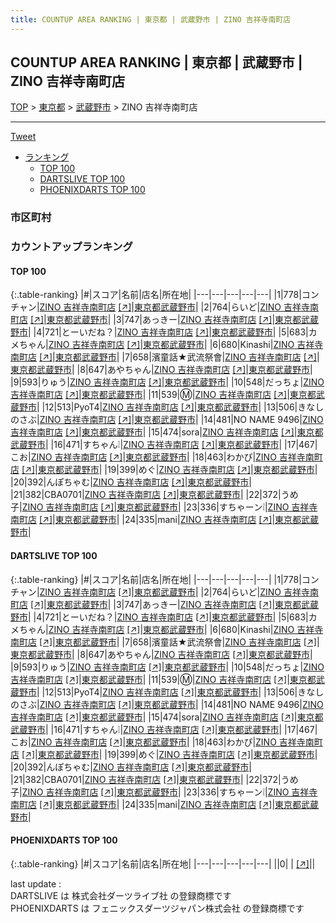 ```yaml
---
title: COUNTUP AREA RANKING | 東京都 | 武蔵野市 | ZINO 吉祥寺南町店
---
```

## COUNTUP AREA RANKING | 東京都 | 武蔵野市 | ZINO 吉祥寺南町店

[TOP](/darts/rank/) > [東京都](/darts/rank/東京都/) > [武蔵野市](/darts/rank/東京都/武蔵野市/) > ZINO 吉祥寺南町店

___

<a href="https://twitter.com/share?ref_src=twsrc%5Etfw" data-text="COUNTUP AREA RANKING | 東京都武蔵野市ZINO 吉祥寺南町店" class="twitter-share-button" data-hashtags="DARTSLIVE,PHOENIXDARTS,darts,ダーツ" data-show-count="false">Tweet</a>

* [ランキング](#カウントアップランキング)
    * [TOP 100](#top-100)
    * [DARTSLIVE TOP 100](#dartslive-top-100)
    * [PHOENIXDARTS TOP 100](#phoenixdarts-top-100)

### 市区町村

<ul>

</ul>

### カウントアップランキング

#### TOP 100



{:.table-ranking}
|#|スコア|名前|店名|所在地|
|---|---|---|---|---|
|1|778|<span class="rank-name-dl">コンチャン</span>|<a href="/darts/rank/shops/26075103289a601a0d9b047a20a7ba1e.html">ZINO 吉祥寺南町店</a> <a href="https://search.dartslive.com/jp/shop/26075103289a601a0d9b047a20a7ba1e">[↗]</a>|<a href="/darts/rank/東京都/武蔵野市">東京都武蔵野市</a>|
|2|764|<span class="rank-name-dl">らいど</span>|<a href="/darts/rank/shops/26075103289a601a0d9b047a20a7ba1e.html">ZINO 吉祥寺南町店</a> <a href="https://search.dartslive.com/jp/shop/26075103289a601a0d9b047a20a7ba1e">[↗]</a>|<a href="/darts/rank/東京都/武蔵野市">東京都武蔵野市</a>|
|3|747|<span class="rank-name-dl">あっきー</span>|<a href="/darts/rank/shops/26075103289a601a0d9b047a20a7ba1e.html">ZINO 吉祥寺南町店</a> <a href="https://search.dartslive.com/jp/shop/26075103289a601a0d9b047a20a7ba1e">[↗]</a>|<a href="/darts/rank/東京都/武蔵野市">東京都武蔵野市</a>|
|4|721|<span class="rank-name-dl">とーいだね？</span>|<a href="/darts/rank/shops/26075103289a601a0d9b047a20a7ba1e.html">ZINO 吉祥寺南町店</a> <a href="https://search.dartslive.com/jp/shop/26075103289a601a0d9b047a20a7ba1e">[↗]</a>|<a href="/darts/rank/東京都/武蔵野市">東京都武蔵野市</a>|
|5|683|<span class="rank-name-dl">カメちゃん</span>|<a href="/darts/rank/shops/26075103289a601a0d9b047a20a7ba1e.html">ZINO 吉祥寺南町店</a> <a href="https://search.dartslive.com/jp/shop/26075103289a601a0d9b047a20a7ba1e">[↗]</a>|<a href="/darts/rank/東京都/武蔵野市">東京都武蔵野市</a>|
|6|680|<span class="rank-name-dl">Kinashi</span>|<a href="/darts/rank/shops/26075103289a601a0d9b047a20a7ba1e.html">ZINO 吉祥寺南町店</a> <a href="https://search.dartslive.com/jp/shop/26075103289a601a0d9b047a20a7ba1e">[↗]</a>|<a href="/darts/rank/東京都/武蔵野市">東京都武蔵野市</a>|
|7|658|<span class="rank-name-dl">濱童話★武流祭會</span>|<a href="/darts/rank/shops/26075103289a601a0d9b047a20a7ba1e.html">ZINO 吉祥寺南町店</a> <a href="https://search.dartslive.com/jp/shop/26075103289a601a0d9b047a20a7ba1e">[↗]</a>|<a href="/darts/rank/東京都/武蔵野市">東京都武蔵野市</a>|
|8|647|<span class="rank-name-dl">あやちゃん</span>|<a href="/darts/rank/shops/26075103289a601a0d9b047a20a7ba1e.html">ZINO 吉祥寺南町店</a> <a href="https://search.dartslive.com/jp/shop/26075103289a601a0d9b047a20a7ba1e">[↗]</a>|<a href="/darts/rank/東京都/武蔵野市">東京都武蔵野市</a>|
|9|593|<span class="rank-name-dl">りゅう</span>|<a href="/darts/rank/shops/26075103289a601a0d9b047a20a7ba1e.html">ZINO 吉祥寺南町店</a> <a href="https://search.dartslive.com/jp/shop/26075103289a601a0d9b047a20a7ba1e">[↗]</a>|<a href="/darts/rank/東京都/武蔵野市">東京都武蔵野市</a>|
|10|548|<span class="rank-name-dl">だっちょ</span>|<a href="/darts/rank/shops/26075103289a601a0d9b047a20a7ba1e.html">ZINO 吉祥寺南町店</a> <a href="https://search.dartslive.com/jp/shop/26075103289a601a0d9b047a20a7ba1e">[↗]</a>|<a href="/darts/rank/東京都/武蔵野市">東京都武蔵野市</a>|
|11|539|<span class="rank-name-dl">Ⓜ️</span>|<a href="/darts/rank/shops/26075103289a601a0d9b047a20a7ba1e.html">ZINO 吉祥寺南町店</a> <a href="https://search.dartslive.com/jp/shop/26075103289a601a0d9b047a20a7ba1e">[↗]</a>|<a href="/darts/rank/東京都/武蔵野市">東京都武蔵野市</a>|
|12|513|<span class="rank-name-dl">PyoT4</span>|<a href="/darts/rank/shops/26075103289a601a0d9b047a20a7ba1e.html">ZINO 吉祥寺南町店</a> <a href="https://search.dartslive.com/jp/shop/26075103289a601a0d9b047a20a7ba1e">[↗]</a>|<a href="/darts/rank/東京都/武蔵野市">東京都武蔵野市</a>|
|13|506|<span class="rank-name-dl">きなしのさぶ</span>|<a href="/darts/rank/shops/26075103289a601a0d9b047a20a7ba1e.html">ZINO 吉祥寺南町店</a> <a href="https://search.dartslive.com/jp/shop/26075103289a601a0d9b047a20a7ba1e">[↗]</a>|<a href="/darts/rank/東京都/武蔵野市">東京都武蔵野市</a>|
|14|481|<span class="rank-name-dl">NO NAME 9496</span>|<a href="/darts/rank/shops/26075103289a601a0d9b047a20a7ba1e.html">ZINO 吉祥寺南町店</a> <a href="https://search.dartslive.com/jp/shop/26075103289a601a0d9b047a20a7ba1e">[↗]</a>|<a href="/darts/rank/東京都/武蔵野市">東京都武蔵野市</a>|
|15|474|<span class="rank-name-dl">sora</span>|<a href="/darts/rank/shops/26075103289a601a0d9b047a20a7ba1e.html">ZINO 吉祥寺南町店</a> <a href="https://search.dartslive.com/jp/shop/26075103289a601a0d9b047a20a7ba1e">[↗]</a>|<a href="/darts/rank/東京都/武蔵野市">東京都武蔵野市</a>|
|16|471|<span class="rank-name-dl">すちゃん❕</span>|<a href="/darts/rank/shops/26075103289a601a0d9b047a20a7ba1e.html">ZINO 吉祥寺南町店</a> <a href="https://search.dartslive.com/jp/shop/26075103289a601a0d9b047a20a7ba1e">[↗]</a>|<a href="/darts/rank/東京都/武蔵野市">東京都武蔵野市</a>|
|17|467|<span class="rank-name-dl">こお</span>|<a href="/darts/rank/shops/26075103289a601a0d9b047a20a7ba1e.html">ZINO 吉祥寺南町店</a> <a href="https://search.dartslive.com/jp/shop/26075103289a601a0d9b047a20a7ba1e">[↗]</a>|<a href="/darts/rank/東京都/武蔵野市">東京都武蔵野市</a>|
|18|463|<span class="rank-name-dl">わかぴ</span>|<a href="/darts/rank/shops/26075103289a601a0d9b047a20a7ba1e.html">ZINO 吉祥寺南町店</a> <a href="https://search.dartslive.com/jp/shop/26075103289a601a0d9b047a20a7ba1e">[↗]</a>|<a href="/darts/rank/東京都/武蔵野市">東京都武蔵野市</a>|
|19|399|<span class="rank-name-dl">めぐ</span>|<a href="/darts/rank/shops/26075103289a601a0d9b047a20a7ba1e.html">ZINO 吉祥寺南町店</a> <a href="https://search.dartslive.com/jp/shop/26075103289a601a0d9b047a20a7ba1e">[↗]</a>|<a href="/darts/rank/東京都/武蔵野市">東京都武蔵野市</a>|
|20|392|<span class="rank-name-dl">んぽちゃむ</span>|<a href="/darts/rank/shops/26075103289a601a0d9b047a20a7ba1e.html">ZINO 吉祥寺南町店</a> <a href="https://search.dartslive.com/jp/shop/26075103289a601a0d9b047a20a7ba1e">[↗]</a>|<a href="/darts/rank/東京都/武蔵野市">東京都武蔵野市</a>|
|21|382|<span class="rank-name-dl">CBA0701</span>|<a href="/darts/rank/shops/26075103289a601a0d9b047a20a7ba1e.html">ZINO 吉祥寺南町店</a> <a href="https://search.dartslive.com/jp/shop/26075103289a601a0d9b047a20a7ba1e">[↗]</a>|<a href="/darts/rank/東京都/武蔵野市">東京都武蔵野市</a>|
|22|372|<span class="rank-name-dl">うめ子</span>|<a href="/darts/rank/shops/26075103289a601a0d9b047a20a7ba1e.html">ZINO 吉祥寺南町店</a> <a href="https://search.dartslive.com/jp/shop/26075103289a601a0d9b047a20a7ba1e">[↗]</a>|<a href="/darts/rank/東京都/武蔵野市">東京都武蔵野市</a>|
|23|336|<span class="rank-name-dl">すちゃーン❕</span>|<a href="/darts/rank/shops/26075103289a601a0d9b047a20a7ba1e.html">ZINO 吉祥寺南町店</a> <a href="https://search.dartslive.com/jp/shop/26075103289a601a0d9b047a20a7ba1e">[↗]</a>|<a href="/darts/rank/東京都/武蔵野市">東京都武蔵野市</a>|
|24|335|<span class="rank-name-dl">mani</span>|<a href="/darts/rank/shops/26075103289a601a0d9b047a20a7ba1e.html">ZINO 吉祥寺南町店</a> <a href="https://search.dartslive.com/jp/shop/26075103289a601a0d9b047a20a7ba1e">[↗]</a>|<a href="/darts/rank/東京都/武蔵野市">東京都武蔵野市</a>|


#### DARTSLIVE TOP 100



{:.table-ranking}
|#|スコア|名前|店名|所在地|
|---|---|---|---|---|
|1|778|<span class="rank-name-dl">コンチャン</span>|<a href="/darts/rank/shops/26075103289a601a0d9b047a20a7ba1e.html">ZINO 吉祥寺南町店</a> <a href="https://search.dartslive.com/jp/shop/26075103289a601a0d9b047a20a7ba1e">[↗]</a>|<a href="/darts/rank/東京都/武蔵野市">東京都武蔵野市</a>|
|2|764|<span class="rank-name-dl">らいど</span>|<a href="/darts/rank/shops/26075103289a601a0d9b047a20a7ba1e.html">ZINO 吉祥寺南町店</a> <a href="https://search.dartslive.com/jp/shop/26075103289a601a0d9b047a20a7ba1e">[↗]</a>|<a href="/darts/rank/東京都/武蔵野市">東京都武蔵野市</a>|
|3|747|<span class="rank-name-dl">あっきー</span>|<a href="/darts/rank/shops/26075103289a601a0d9b047a20a7ba1e.html">ZINO 吉祥寺南町店</a> <a href="https://search.dartslive.com/jp/shop/26075103289a601a0d9b047a20a7ba1e">[↗]</a>|<a href="/darts/rank/東京都/武蔵野市">東京都武蔵野市</a>|
|4|721|<span class="rank-name-dl">とーいだね？</span>|<a href="/darts/rank/shops/26075103289a601a0d9b047a20a7ba1e.html">ZINO 吉祥寺南町店</a> <a href="https://search.dartslive.com/jp/shop/26075103289a601a0d9b047a20a7ba1e">[↗]</a>|<a href="/darts/rank/東京都/武蔵野市">東京都武蔵野市</a>|
|5|683|<span class="rank-name-dl">カメちゃん</span>|<a href="/darts/rank/shops/26075103289a601a0d9b047a20a7ba1e.html">ZINO 吉祥寺南町店</a> <a href="https://search.dartslive.com/jp/shop/26075103289a601a0d9b047a20a7ba1e">[↗]</a>|<a href="/darts/rank/東京都/武蔵野市">東京都武蔵野市</a>|
|6|680|<span class="rank-name-dl">Kinashi</span>|<a href="/darts/rank/shops/26075103289a601a0d9b047a20a7ba1e.html">ZINO 吉祥寺南町店</a> <a href="https://search.dartslive.com/jp/shop/26075103289a601a0d9b047a20a7ba1e">[↗]</a>|<a href="/darts/rank/東京都/武蔵野市">東京都武蔵野市</a>|
|7|658|<span class="rank-name-dl">濱童話★武流祭會</span>|<a href="/darts/rank/shops/26075103289a601a0d9b047a20a7ba1e.html">ZINO 吉祥寺南町店</a> <a href="https://search.dartslive.com/jp/shop/26075103289a601a0d9b047a20a7ba1e">[↗]</a>|<a href="/darts/rank/東京都/武蔵野市">東京都武蔵野市</a>|
|8|647|<span class="rank-name-dl">あやちゃん</span>|<a href="/darts/rank/shops/26075103289a601a0d9b047a20a7ba1e.html">ZINO 吉祥寺南町店</a> <a href="https://search.dartslive.com/jp/shop/26075103289a601a0d9b047a20a7ba1e">[↗]</a>|<a href="/darts/rank/東京都/武蔵野市">東京都武蔵野市</a>|
|9|593|<span class="rank-name-dl">りゅう</span>|<a href="/darts/rank/shops/26075103289a601a0d9b047a20a7ba1e.html">ZINO 吉祥寺南町店</a> <a href="https://search.dartslive.com/jp/shop/26075103289a601a0d9b047a20a7ba1e">[↗]</a>|<a href="/darts/rank/東京都/武蔵野市">東京都武蔵野市</a>|
|10|548|<span class="rank-name-dl">だっちょ</span>|<a href="/darts/rank/shops/26075103289a601a0d9b047a20a7ba1e.html">ZINO 吉祥寺南町店</a> <a href="https://search.dartslive.com/jp/shop/26075103289a601a0d9b047a20a7ba1e">[↗]</a>|<a href="/darts/rank/東京都/武蔵野市">東京都武蔵野市</a>|
|11|539|<span class="rank-name-dl">Ⓜ️</span>|<a href="/darts/rank/shops/26075103289a601a0d9b047a20a7ba1e.html">ZINO 吉祥寺南町店</a> <a href="https://search.dartslive.com/jp/shop/26075103289a601a0d9b047a20a7ba1e">[↗]</a>|<a href="/darts/rank/東京都/武蔵野市">東京都武蔵野市</a>|
|12|513|<span class="rank-name-dl">PyoT4</span>|<a href="/darts/rank/shops/26075103289a601a0d9b047a20a7ba1e.html">ZINO 吉祥寺南町店</a> <a href="https://search.dartslive.com/jp/shop/26075103289a601a0d9b047a20a7ba1e">[↗]</a>|<a href="/darts/rank/東京都/武蔵野市">東京都武蔵野市</a>|
|13|506|<span class="rank-name-dl">きなしのさぶ</span>|<a href="/darts/rank/shops/26075103289a601a0d9b047a20a7ba1e.html">ZINO 吉祥寺南町店</a> <a href="https://search.dartslive.com/jp/shop/26075103289a601a0d9b047a20a7ba1e">[↗]</a>|<a href="/darts/rank/東京都/武蔵野市">東京都武蔵野市</a>|
|14|481|<span class="rank-name-dl">NO NAME 9496</span>|<a href="/darts/rank/shops/26075103289a601a0d9b047a20a7ba1e.html">ZINO 吉祥寺南町店</a> <a href="https://search.dartslive.com/jp/shop/26075103289a601a0d9b047a20a7ba1e">[↗]</a>|<a href="/darts/rank/東京都/武蔵野市">東京都武蔵野市</a>|
|15|474|<span class="rank-name-dl">sora</span>|<a href="/darts/rank/shops/26075103289a601a0d9b047a20a7ba1e.html">ZINO 吉祥寺南町店</a> <a href="https://search.dartslive.com/jp/shop/26075103289a601a0d9b047a20a7ba1e">[↗]</a>|<a href="/darts/rank/東京都/武蔵野市">東京都武蔵野市</a>|
|16|471|<span class="rank-name-dl">すちゃん❕</span>|<a href="/darts/rank/shops/26075103289a601a0d9b047a20a7ba1e.html">ZINO 吉祥寺南町店</a> <a href="https://search.dartslive.com/jp/shop/26075103289a601a0d9b047a20a7ba1e">[↗]</a>|<a href="/darts/rank/東京都/武蔵野市">東京都武蔵野市</a>|
|17|467|<span class="rank-name-dl">こお</span>|<a href="/darts/rank/shops/26075103289a601a0d9b047a20a7ba1e.html">ZINO 吉祥寺南町店</a> <a href="https://search.dartslive.com/jp/shop/26075103289a601a0d9b047a20a7ba1e">[↗]</a>|<a href="/darts/rank/東京都/武蔵野市">東京都武蔵野市</a>|
|18|463|<span class="rank-name-dl">わかぴ</span>|<a href="/darts/rank/shops/26075103289a601a0d9b047a20a7ba1e.html">ZINO 吉祥寺南町店</a> <a href="https://search.dartslive.com/jp/shop/26075103289a601a0d9b047a20a7ba1e">[↗]</a>|<a href="/darts/rank/東京都/武蔵野市">東京都武蔵野市</a>|
|19|399|<span class="rank-name-dl">めぐ</span>|<a href="/darts/rank/shops/26075103289a601a0d9b047a20a7ba1e.html">ZINO 吉祥寺南町店</a> <a href="https://search.dartslive.com/jp/shop/26075103289a601a0d9b047a20a7ba1e">[↗]</a>|<a href="/darts/rank/東京都/武蔵野市">東京都武蔵野市</a>|
|20|392|<span class="rank-name-dl">んぽちゃむ</span>|<a href="/darts/rank/shops/26075103289a601a0d9b047a20a7ba1e.html">ZINO 吉祥寺南町店</a> <a href="https://search.dartslive.com/jp/shop/26075103289a601a0d9b047a20a7ba1e">[↗]</a>|<a href="/darts/rank/東京都/武蔵野市">東京都武蔵野市</a>|
|21|382|<span class="rank-name-dl">CBA0701</span>|<a href="/darts/rank/shops/26075103289a601a0d9b047a20a7ba1e.html">ZINO 吉祥寺南町店</a> <a href="https://search.dartslive.com/jp/shop/26075103289a601a0d9b047a20a7ba1e">[↗]</a>|<a href="/darts/rank/東京都/武蔵野市">東京都武蔵野市</a>|
|22|372|<span class="rank-name-dl">うめ子</span>|<a href="/darts/rank/shops/26075103289a601a0d9b047a20a7ba1e.html">ZINO 吉祥寺南町店</a> <a href="https://search.dartslive.com/jp/shop/26075103289a601a0d9b047a20a7ba1e">[↗]</a>|<a href="/darts/rank/東京都/武蔵野市">東京都武蔵野市</a>|
|23|336|<span class="rank-name-dl">すちゃーン❕</span>|<a href="/darts/rank/shops/26075103289a601a0d9b047a20a7ba1e.html">ZINO 吉祥寺南町店</a> <a href="https://search.dartslive.com/jp/shop/26075103289a601a0d9b047a20a7ba1e">[↗]</a>|<a href="/darts/rank/東京都/武蔵野市">東京都武蔵野市</a>|
|24|335|<span class="rank-name-dl">mani</span>|<a href="/darts/rank/shops/26075103289a601a0d9b047a20a7ba1e.html">ZINO 吉祥寺南町店</a> <a href="https://search.dartslive.com/jp/shop/26075103289a601a0d9b047a20a7ba1e">[↗]</a>|<a href="/darts/rank/東京都/武蔵野市">東京都武蔵野市</a>|


#### PHOENIXDARTS TOP 100



{:.table-ranking}
|#|スコア|名前|店名|所在地|
|---|---|---|---|---|
||0|<span class="rank-name-dl"> </span>|<a href="/darts/rank/shops/.html"></a> <a href="">[↗]</a>|<a href="/darts/rank//"></a>|


<div class="footer border-top border-gray-light mt-5 pt-3 text-right text-gray">
    last update : <span style="font-weight: italic" id="foot_last_modified"></span><br />
    DARTSLIVE は 株式会社ダーツライブ社 の登録商標です<br />
    PHOENIXDARTS は フェニックスダーツジャパン株式会社 の登録商標です<br />
</div>

<script src="https://cdnjs.cloudflare.com/ajax/libs/jquery.tablesorter/2.31.3/js/jquery.tablesorter.min.js" integrity="sha512-qzgd5cYSZcosqpzpn7zF2ZId8f/8CHmFKZ8j7mU4OUXTNRd5g+ZHBPsgKEwoqxCtdQvExE5LprwwPAgoicguNg==" crossorigin="anonymous" referrerpolicy="no-referrer"></script>
<link rel="stylesheet" href="https://cdnjs.cloudflare.com/ajax/libs/jquery.tablesorter/2.31.3/css/theme.default.min.css" integrity="sha512-wghhOJkjQX0Lh3NSWvNKeZ0ZpNn+SPVXX1Qyc9OCaogADktxrBiBdKGDoqVUOyhStvMBmJQ8ZdMHiR3wuEq8+w==" crossorigin="anonymous" referrerpolicy="no-referrer" />
<script>
$(function() {
    $(".table-ranking").tablesorter({sortList:[[0, 0]]});
    $("#foot_last_modified").text(formatDate(new Date(document.lastModified), 'yyyy-MM-dd HH:mm:ss'));
});
</script>

<script async src="https://platform.twitter.com/widgets.js" charset="utf-8"></script>
